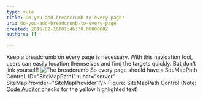 ```yaml
---
type: rule
title: Do you add breadcrumb to every page?
uri: do-you-add-breadcrumb-to-every-page
created: 2015-02-16T01:46:30.0000000Z
authors: []

---
```


Keep a breadcrumb on every page is necessary. With this navigation tool,  users can easily location themselves and find the targets quickly. But  don't link yourself!
 ![ The breadcrumb](../assets/WebsiteLayout_Breadcrumb_1.gif)
So every page should have a SiteMapPath Control.
 ID="SiteMapPath1" runat="server" SiteMapProvider="SiteMapProvider1"/> Figure: SiteMapPath Control (Note: <br>      [Code Auditor](http://www.ssw.com.au/ssw/redirect/ssw/CodeAuditor.htm) checks for the yellow highlighted text)
